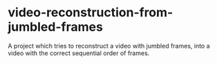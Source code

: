 # video-reconstruction-from-jumbled-frames
A project which tries to reconstruct a video with jumbled frames, into a video with the correct sequential order of frames.
